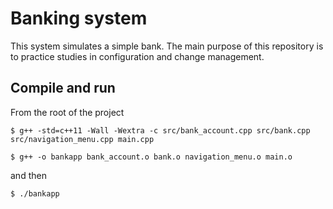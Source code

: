 # Banking system
This system simulates a simple bank. The main purpose of this repository is to practice studies in configuration and change management.

## Compile and run
From the root of the project

`$ g++ -std=c++11 -Wall -Wextra -c src/bank_account.cpp src/bank.cpp src/navigation_menu.cpp main.cpp`

`$ g++ -o bankapp bank_account.o bank.o navigation_menu.o main.o`

and then

`$ ./bankapp`